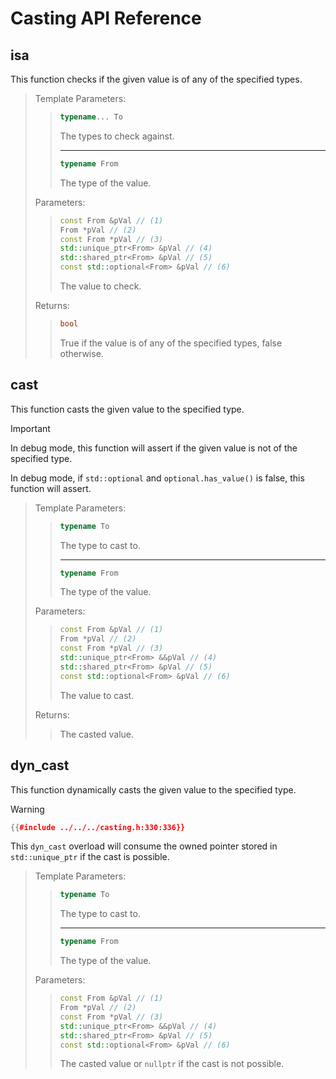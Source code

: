 # Casting API Reference

## isa

This function checks if the given value is of any of the specified types.

> Template Parameters:
>
> > ```cpp
> > typename... To
> > ```
> >
> > The types to check against.
> >
> > ---
> >
> > ```cpp
> > typename From
> > ```
> >
> > The type of the value.
>
> Parameters:
>
> > ```cpp
> > const From &pVal // (1)
> > From *pVal // (2)
> > const From *pVal // (3)
> > std::unique_ptr<From> &pVal // (4)
> > std::shared_ptr<From> &pVal // (5)
> > const std::optional<From> &pVal // (6)
> > ```
> >
> > The value to check.
>
> Returns:
>
> > ```cpp
> > bool
> > ```
> >
> > True if the value is of any of the specified types, false otherwise.

## cast

This function casts the given value to the specified type.

> [!IMPORTANT]
> In debug mode, this function will assert if the given value is not of the specified type.
>
> In debug mode, if `std::optional` and `optional.has_value()` is false, this function will assert.

> Template Parameters:
>
> > ```cpp
> > typename To
> > ```
> >
> > The type to cast to.
> >
> > ---
> >
> > ```cpp
> > typename From
> > ```
> >
> > The type of the value.
>
> Parameters:
>
> > ```cpp
> > const From &pVal // (1)
> > From *pVal // (2)
> > const From *pVal // (3)
> > std::unique_ptr<From> &&pVal // (4)
> > std::shared_ptr<From> &pVal // (5)
> > const std::optional<From> &pVal // (6)
> > ```
> >
> > The value to cast.
>
> Returns:
>
> > The casted value.

## dyn_cast

This function dynamically casts the given value to the specified type.

> [!WARNING]
>
> ```cpp
> {{#include ../../../casting.h:330:336}}
> ```
>
> This `dyn_cast` overload will consume the owned pointer stored in `std::unique_ptr` if the cast is possible.

> Template Parameters:
>
> > ```cpp
> > typename To
> > ```
> >
> > The type to cast to.
> >
> > ---
> >
> > ```cpp
> > typename From
> > ```
> >
> > The type of the value.
>
> Parameters:
>
> > ```cpp
> > const From &pVal // (1)
> > From *pVal // (2)
> > const From *pVal // (3)
> > std::unique_ptr<From> &&pVal // (4)
> > std::shared_ptr<From> &pVal // (5)
> > const std::optional<From> &pVal // (6)
> > ```
> >
> > The casted value or `nullptr` if the cast is not possible.
